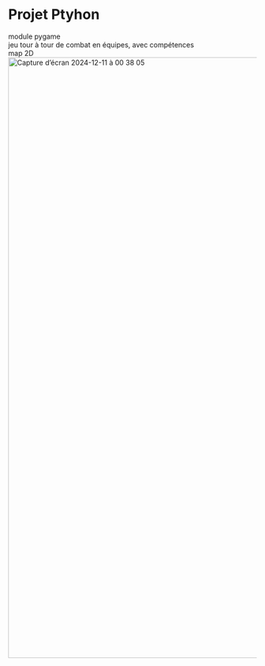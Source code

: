 # Projet Ptyhon
module pygame  
jeu tour à tour de combat en équipes, avec compétences  
map 2D
<img width="1218" alt="Capture d’écran 2024-12-11 à 00 38 05" src="https://github.com/user-attachments/assets/7512ed5d-0669-46a6-9eda-3f0ae8c5a445">
